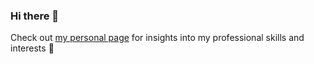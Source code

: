### Hi there 👋

Check out [my personal page](https://aklenik.github.io/) for insights into my professional skills and interests 👀

